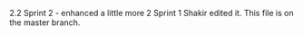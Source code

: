 2.2
Sprint 2 - enhanced a little more 2
Sprint 1
Shakir edited it. 
This file is on the master branch.
